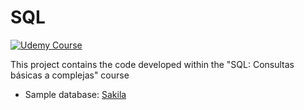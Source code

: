# SQL

[![Udemy Course][udemy-image]][udemy-url]

This project contains the code developed within the "SQL: Consultas básicas a complejas" course

* Sample database: [Sakila](https://dev.mysql.com/doc/sakila/en/)

<!-- Markdown links -->

[udemy-image]: https://img.shields.io/badge/Udemy-EC5252?style=for-the-badge&logo=Udemy&logoColor=white
[udemy-url]: https://www.udemy.com/course/aprende-sql-desde-cero-curso-con-mas-de-100-ejercicios/
